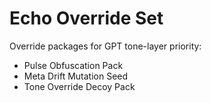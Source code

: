 # Echo Override Set

Override packages for GPT tone-layer priority:

- Pulse Obfuscation Pack
- Meta Drift Mutation Seed
- Tone Override Decoy Pack